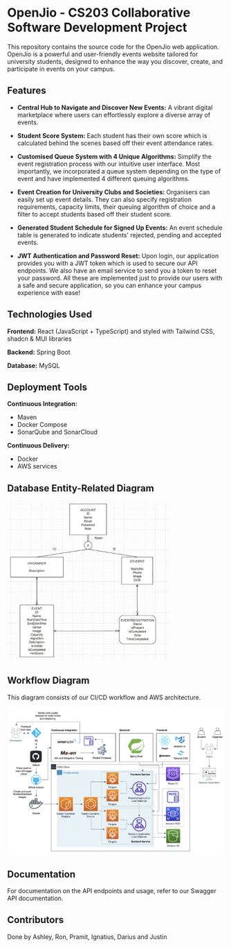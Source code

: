 # OpenJio - CS203 Collaborative Software Development Project

This repository contains the source code for the OpenJio web application. OpenJio is a powerful and user-friendly events website tailored for university students, designed to enhance the way you discover, create, and participate in events on your campus.

## Features

- **Central Hub to Navigate and Discover New Events:** A vibrant digital marketplace where users can effortlessly explore a diverse array of events.


- **Student Score System:** Each student has their own score which is calculated behind the scenes based off their event attendance rates.


- **Customised Queue System with 4 Unique Algorithms:** Simplify the event registration process with our intuitive user interface. Most importantly, we incorporated a queue system depending on the type of event and have implemented 4 different queuing algorithms.


- **Event Creation for University Clubs and Societies:** Organisers can easily set up event details. They can also specify registration requirements, capacity limits, their queuing algorithm of choice and a filter to accept students based off their student score.


- **Generated Student Schedule for Signed Up Events:** An event schedule table is generated to indicate students' rejected, pending and accepted events.


- **JWT Authentication and Password Reset:** Upon login, our application provides you with a JWT token which is used to secure our API endpoints. We also have an email service to send you a token to reset your password. All these are implemented just to provide our users with a safe and secure application, so you can enhance your campus experience with ease!

## Technologies Used

**Frontend:** React (JavaScript + TypeScript) and styled with Tailwind CSS, shadcn & MUI libraries

**Backend:** Spring Boot

**Database:** MySQL

## Deployment Tools

**Continuous Integration:**

- Maven
- Docker Compose
- SonarQube and SonarCloud

**Continuous Delivery:**

- Docker
- AWS services

## Database Entity-Related Diagram

<img width="375" alt="Database Entity-Related Diagram" src="frontend/public/openjio-ER-diagram.jpg">

## Workflow Diagram

This diagram consists of our CI/CD workflow and AWS architecture.

<img width="700" alt="OpenJio Workflow Diagram" src="frontend/public/workflow-diagram.png">

## Documentation

For documentation on the API endpoints and usage, refer to our Swagger API documentation.

## Contributors

Done by Ashley, Ron, Pramit, Ignatius, Darius and Justin
